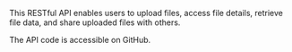 This RESTful API enables users to upload files, access file details, retrieve file data, and share uploaded files with others.

The API code is accessible on GitHub.
